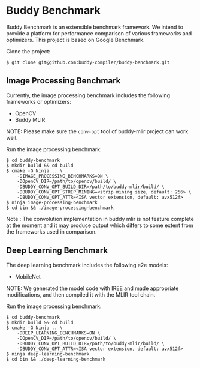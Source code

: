 # Buddy Benchmark

Buddy Benchmark is an extensible benchmark framework. 
We intend to provide a platform for performance comparison of various frameworks and optimizers.
This project is based on Google Benchmark. 

Clone the project:

```
$ git clone git@github.com:buddy-compiler/buddy-benchmark.git
```

## Image Processing Benchmark

Currently, the image processing benchmark includes the following frameworks or optimizers:

- OpenCV
- Buddy MLIR

NOTE: Please make sure the `conv-opt` tool of buddy-mlir project can work well.

Run the image processing benchmark:

```
$ cd buddy-benchmark
$ mkdir build && cd build
$ cmake -G Ninja .. \
    -DIMAGE_PROCESSING_BENCHMARKS=ON \
    -DOpenCV_DIR=/path/to/opencv/build/ \
    -DBUDDY_CONV_OPT_BUILD_DIR=/path/to/buddy-mlir/build/ \
    -DBUDDY_CONV_OPT_STRIP_MINING=<strip mining size, default: 256> \
    -DBUDDY_CONV_OPT_ATTR=<ISA vector extension, default: avx512f>
$ ninja image-processing-benchmark
$ cd bin && ./image-processing-benchmark
```

Note : The convolution implementation in buddy mlir is not feature complete at the moment and it may produce output which differs to some extent from the frameworks used in comparison. 

## Deep Learning Benchmark

The deep learning benchmark includes the following e2e models:

- MobileNet

NOTE: We generated the model code with IREE and made appropriate modifications, and then compiled it with the MLIR tool chain.

Run the image processing benchmark:

```
$ cd buddy-benchmark
$ mkdir build && cd build
$ cmake -G Ninja .. \
    -DDEEP_LEARNING_BENCHMARKS=ON \
    -DOpenCV_DIR=/path/to/opencv/build/ \
    -DBUDDY_CONV_OPT_BUILD_DIR=/path/to/buddy-mlir/build/ \
    -DBUDDY_CONV_OPT_ATTR=<ISA vector extension, default: avx512f>
$ ninja deep-learning-benchmark
$ cd bin && ./deep-learning-benchmark
```
